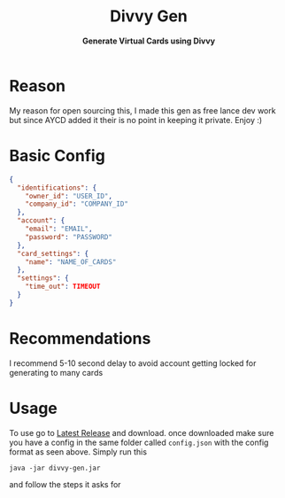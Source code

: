 <h1 align="center">Divvy Gen</h1>
<div align="center">
	<strong>Generate Virtual Cards using Divvy</strong>
</div>
<br />

# Reason
My reason for open sourcing this, I made this gen as free lance dev work but since AYCD added it their is no point in keeping
it private. Enjoy :)

# Basic Config
```json
{
  "identifications": {
    "owner_id": "USER_ID",
    "company_id": "COMPANY_ID"
  },
  "account": {
    "email": "EMAIL",
    "password": "PASSWORD"
  },
  "card_settings": {
    "name": "NAME_OF_CARDS"
  },
  "settings": {
    "time_out": TIMEOUT
  }
}
```

# Recommendations
I recommend 5-10 second delay to avoid account getting locked for generating to many cards

# Usage
To use go to [Latest Release](https://github.com/skateboard/divvy-gen/releases/tag/1.0) and download.
once downloaded make sure you have a config in the same folder called ```config.json``` with the config format as seen above. Simply run this
```
java -jar divvy-gen.jar
```
and follow the steps it asks for
